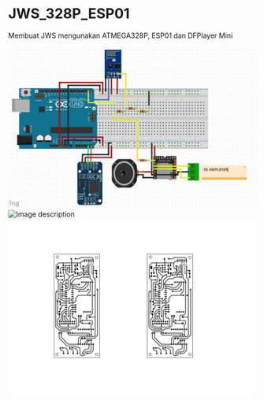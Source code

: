 # JWS_328P_ESP01
Membuat JWS mengunakan ATMEGA328P, ESP01 dan DFPlayer Mini

![Image description](esp01.JPG)
![Image description](jws_esp01_layout.jpg)
![Image description](jws_esp01_cetak.jpg)
